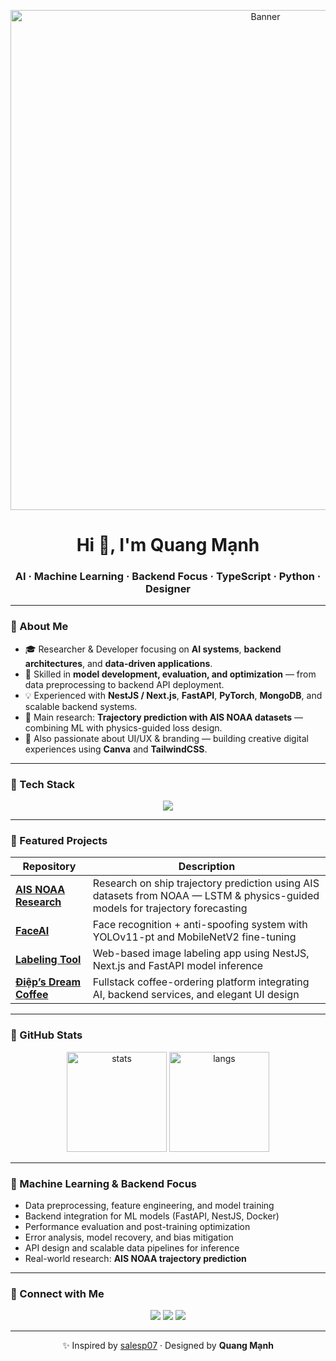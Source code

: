 <!-- Banner -->
<p align="center">
  <img src="https://raw.githubusercontent.com/QuangManhAI/QuangManhAI/main/PROFILE/Coffee_chi_yeu(2).png" alt="Banner" width="800"/>
</p>

<h1 align="center">Hi 👋, I'm Quang Mạnh</h1>
<h3 align="center">AI · Machine Learning · Backend Focus · TypeScript · Python · Designer</h3>

---

### 🌱 About Me
- 🎓 Researcher & Developer focusing on **AI systems**, **backend architectures**, and **data-driven applications**.  
- 🧠 Skilled in **model development, evaluation, and optimization** — from data preprocessing to backend API deployment.  
- 💡 Experienced with **NestJS / Next.js**, **FastAPI**, **PyTorch**, **MongoDB**, and scalable backend systems.  
- 🚀 Main research: **Trajectory prediction with AIS NOAA datasets** — combining ML with physics-guided loss design.  
- 🎨 Also passionate about UI/UX & branding — building creative digital experiences using **Canva** and **TailwindCSS**.  

---

### 🧰 Tech Stack
<p align="center">
  <img src="https://skillicons.dev/icons?i=python,typescript,pytorch,nestjs,nextjs,linux,mongodb,git,github,docker,fastapi,vscode,canva&perline=7" />
</p>

---

### 🚀 Featured Projects
| Repository | Description |
|-------------|-------------|
| [**AIS NOAA Research**](https://github.com/QuangManhAI/ais-noaa-research) | Research on ship trajectory prediction using AIS datasets from NOAA — LSTM & physics-guided models for trajectory forecasting |
| [**FaceAI**](https://github.com/QuangManhAI/reg_face) | Face recognition + anti-spoofing system with YOLOv11-pt and MobileNetV2 fine-tuning |
| [**Labeling Tool**](https://github.com/QuangManhAI/labeling) | Web-based image labeling app using NestJS, Next.js and FastAPI model inference |
| [**Điệp’s Dream Coffee**](https://github.com/QuangManhAI/coffee-platform) | Fullstack coffee-ordering platform integrating AI, backend services, and elegant UI design |

---

### 🧩 GitHub Stats
<p align="center">
  <img src="https://github-readme-stats.vercel.app/api?username=QuangManhAI&show_icons=true&theme=tokyonight" alt="stats" height="160"/>
  <img src="https://github-readme-stats.vercel.app/api/top-langs/?username=QuangManhAI&layout=compact&theme=tokyonight" alt="langs" height="160"/>
</p>

---

### 🤖 Machine Learning & Backend Focus
- Data preprocessing, feature engineering, and model training  
- Backend integration for ML models (FastAPI, NestJS, Docker)  
- Performance evaluation and post-training optimization  
- Error analysis, model recovery, and bias mitigation  
- API design and scalable data pipelines for inference  
- Real-world research: **AIS NOAA trajectory prediction**

---

### 🔗 Connect with Me
<p align="center">
  <a href="mailto:py.quangmanh.ai@gmail.com"><img src="https://img.shields.io/badge/Gmail-D14836?style=for-the-badge&logo=gmail&logoColor=white" /></a>
  <a href="https://www.linkedin.com/in/manh-nhu-pham-quang/"><img src="https://img.shields.io/badge/LinkedIn-0077B5?style=for-the-badge&logo=linkedin&logoColor=white" /></a>
  <a href="https://github.com/QuangManhAI"><img src="https://img.shields.io/badge/GitHub-100000?style=for-the-badge&logo=github&logoColor=white" /></a>
</p>

---

<p align="center">✨ Inspired by <a href="https://github.com/salesp07">salesp07</a> · Designed by <strong>Quang Mạnh</strong></p>
